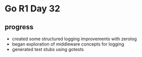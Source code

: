 # Go R1 Day 32


## progress

- created some structured logging improvements with zerolog
- began exploration of middleware concepts for logging
- generated test stubs using gotests

